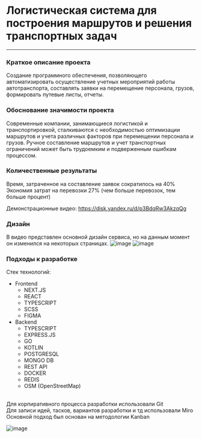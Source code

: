 # Логистическая система для построения маршрутов и решения транспортных задач
<hr/>

### Краткое описание проекта
Создание программного обеспечения, позволяющего
автоматизировать осуществление учетных мероприятий работы
автотранспорта, составлять заявки на перемещение персонала,
грузов, формировать путевые листы, отчеты.
### Обоснование значимости проекта
Современные компании, занимающиеся логистикой и
транспортировкой, сталкиваются с необходимостью оптимизации
маршрутов и учета различных факторов при перемещении
персонала и грузов. Ручное составление маршрутов и учет
транспортных ограничений может быть трудоемким и
подверженным ошибкам процессом.


### Количественные результаты
Время, затраченное на составление заявок сократилось на 40%
<br/>
Экономия затрат на перевозки 27% (чем больше перевозок, тем больше процент)

Демонстрационные видео: https://disk.yandex.ru/d/p3BdqRw3AkzqQg

### Дизайн
В видео представлен основной дизайн сервиса, но на данным момент он изменился на некоторых страницах.
![image](https://github.com/Buterbrod-iku/sgk/assets/95047471/02906c79-334f-4d2b-ace1-782ca0c878ff)
![image](https://github.com/Buterbrod-iku/sgk/assets/95047471/655a3b5a-83d5-425a-80ac-7cf773145ed1)

### Подходы к разработке
Стек технологий:
- Frontend
  - NEXT.JS
  - REACT
  - TYPESCRIPT
  - SCSS
  - FIGMA
- Backend
  - TYPESCRIPT
  - EXPRESS.JS
  - GO
  - KOTLIN
  - POSTGRESQL
  - MONGO DB
  - REST API
  - DOCKER
  - REDIS
  - OSM (OpenStreetMap)
<br/>
Для корпиративного процесса разработки использовали Git <br/>
Для записи идей, тасков, вариантов разработки и тд использовали Miro<br/>
Основной подход был основан на методологии Kanban

![image](https://github.com/Buterbrod-iku/sgk/assets/95047471/10ea5e18-5138-4862-a3af-01107280db9b)
